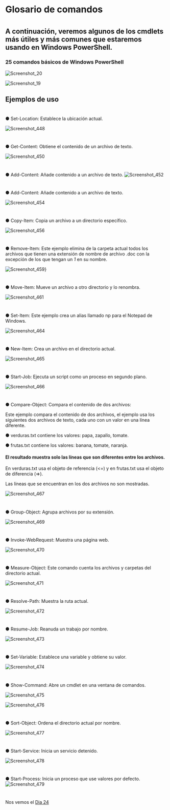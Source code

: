 


# Glosario de comandos
#
## A continuación, veremos algunos de los cmdlets más útiles y más comunes que estaremos usando en Windows PowerShell.

### 25 comandos básicos de Windows PowerShell

![Screenshot_20](https://user-images.githubusercontent.com/96561825/173208097-bddecb5b-0dce-48a7-af13-c8dd6b8f9bc4.png)

![Screenshot_19](https://user-images.githubusercontent.com/96561825/173208099-44a82f95-c7fa-441a-bbcc-33c539a1df5f.png)




## Ejemplos de uso
#
● Set-Location: Establece la ubicación actual.

![Screenshot_448](https://user-images.githubusercontent.com/96561825/172919083-54f12af9-104b-4b3c-94cd-1057efeb5cd5.png)
#
● Get-Content: Obtiene el contenido de un archivo de texto.

![Screenshot_450](https://user-images.githubusercontent.com/96561825/172919146-18533462-f631-4a86-b705-5c139c167450.png)
#
● Add-Content: Añade contenido a un archivo de texto.
![Screenshot_452](https://user-images.githubusercontent.com/96561825/172919193-98bf8928-00e2-4ff2-913a-483b796b36a4.png)
#
● Add-Content: Añade contenido a un archivo de texto.

![Screenshot_454](https://user-images.githubusercontent.com/96561825/172919249-87381362-1be1-4074-8701-289dd002e225.png)
#
● Copy-Item: Copia un archivo a un directorio específico.

![Screenshot_456](https://user-images.githubusercontent.com/96561825/172919329-c7930d02-9e85-489a-98bf-412e6180bc47.png)
#
● Remove-Item: Este ejemplo elimina de la carpeta actual todos los archivos que tienen una extensión de nombre de archivo .doc con la excepción de los que tengan un *1* en su nombre.

![Screenshot_459](https://user-images.githubusercontent.com/96561825/172919484-e7bbe0aa-4919-4c22-b766-01b3c6882fe9.png)}
#
● Move-Item: Mueve un archivo a otro directorio y lo renombra.

![Screenshot_461](https://user-images.githubusercontent.com/96561825/172919541-628ecf3a-f48b-47e8-b50d-2202f73817c4.png)

#
● Set-Item: Este ejemplo crea un alias llamado np para el Notepad de Windows.


![Screenshot_464](https://user-images.githubusercontent.com/96561825/172919597-0bcb9372-3726-4772-91e8-fb9d65baa89f.png)

#
● New-Item: Crea un archivo en el directorio actual.

![Screenshot_465](https://user-images.githubusercontent.com/96561825/172919632-3634b883-c74d-4ac5-9022-399001c0e163.png)

#
● Start-Job: Ejecuta un script como un proceso en segundo plano.

![Screenshot_466](https://user-images.githubusercontent.com/96561825/172919697-b24fff27-1dba-483c-8c05-718629ddec9b.png)

#
● Compare-Object: Compara el contenido de dos archivos:

Este ejemplo compara el contenido de dos archivos, el ejemplo usa los siguientes dos archivos de texto, cada uno con un valor en una línea diferente.

● verduras.txt contiene los valores: papa, zapallo, tomate.

● frutas.txt contiene los valores: banana, tomate, naranja.

#### El resultado muestra solo las líneas que son diferentes entre los archivos. 
En verduras.txt usa el objeto de referencia (<=) y en frutas.txt usa el objeto de diferencia (=>). 

Las líneas que se encuentran en los dos archivos no son mostradas.

![Screenshot_467](https://user-images.githubusercontent.com/96561825/172919823-3fb52955-5887-4a5e-9622-3466a7e08543.png)
#
● Group-Object: Agrupa archivos por su extensión.


![Screenshot_469](https://user-images.githubusercontent.com/96561825/172919919-995dbb5e-78aa-4e28-9a10-4416982d88af.png)
#

● Invoke-WebRequest: Muestra una página web.

![Screenshot_470](https://user-images.githubusercontent.com/96561825/172919970-cb734be0-2bae-42b7-bfd3-808e2077f6b1.png)
#
● Measure-Object: Este comando cuenta los archivos y carpetas del directorio actual.

![Screenshot_471](https://user-images.githubusercontent.com/96561825/172920029-92834ee2-f991-466f-814a-9ff9ca16e098.png)
#
● Resolve-Path: Muestra la ruta actual.

![Screenshot_472](https://user-images.githubusercontent.com/96561825/172920083-2bd353d0-1437-480c-a9cc-0254b88550fb.png)
#
● Resume-Job: Reanuda un trabajo por nombre.


![Screenshot_473](https://user-images.githubusercontent.com/96561825/172920129-9a485b7f-e368-4d3a-801f-969afd97a479.png)

#
● Set-Variable: Establece una variable y obtiene su valor.

![Screenshot_474](https://user-images.githubusercontent.com/96561825/172920179-bfdc1c9b-b324-4e94-9a02-7c5e287246d2.png)
#
● Show-Command: Abre un cmdlet en una ventana de comandos.

![Screenshot_475](https://user-images.githubusercontent.com/96561825/172920266-58fca462-a61f-4ec4-b4d1-c19fb1678919.png)




![Screenshot_476](https://user-images.githubusercontent.com/96561825/172920313-23674016-d9b5-4dd0-9a24-1b7f8c0ed168.png)

#
● Sort-Object: Ordena el directorio actual por nombre.


![Screenshot_477](https://user-images.githubusercontent.com/96561825/172920444-c67e26c8-dc7c-4d1e-9b25-3619b8b29e26.png)

#
● Start-Service: Inicia un servicio detenido.


![Screenshot_478](https://user-images.githubusercontent.com/96561825/172920478-e6b6d364-5b43-4fbd-a47d-357c62461e9b.png)

#
● Start-Process: Inicia un proceso que use valores por defecto.
![Screenshot_479](https://user-images.githubusercontent.com/96561825/172920503-1e3177f8-5e59-4591-a12c-6dde39214c54.png)


#
#
#
#
#

Nos vemos el [Dia 24](day24.md)
